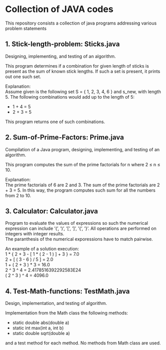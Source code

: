 # Collection of JAVA codes
This repository consists a collection of java programs addressing various problem statements

## 1. Stick-length-problem: Sticks.java 
Designing, implementing, and testing of an algorithm.</br>
 
This program determines if a combination for given length of sticks is present as the sum of known stick lengths. If such a set is present, it prints out one such set. </br>

Explanation:</br>
Assume given is the following set S = { 1, 2, 3, 4, 6 } and s_new, with length 5. The following combinations would add up to the length of 5:
- 1 + 4 = 5
- 2 + 3 = 5

This program returns one of such combinations.

## 2. Sum-of-Prime-Factors: Prime.java

Compilation of a Java program, designing, implementing, and testing of an algorithm.</br>

This program computes the sum of the prime factorials for n where 2 ≤ n ≤ 10.</br>

Explanation: </br>
The prime factorials of 6 are 2 and 3. The sum of the prime factorials are 2 + 3 = 5. In this way, the program computes such sum for all the numbers from 2 to 10.

## 3. Calculator: Calculator.java 

Program to evaluate the values of expressions so such the numerical expression can include ’(’, ’)’, ’[’, ’]’, ’{’, ’}’. All operations are performed on integers with integer results.</br>
The paranthesis of the numerical exporessions have to match pairwise.</br>

An example of a solution execution:</br>
1 * { 2 + 3 - [ 1 * ( 2 - 1 ) ] + 3 }  =  7.0</br>
2 + [ ( 3 - 6 ) / 5 ]  =  2.0</br>
1 + ( 2 + 3 ) * 3  =  16.0</br>
2 ^ 3 ^ 4  =  2.4178516392292583E24</br>
( 2 ^ 3 ) ^ 4  =  4096.0</br>

## 4. Test-Math-functions: TestMath.java

Design, implementation, and testing of algorithm. </br>

Implementation from the Math class the following methods: </br>
- static double   abs(double a)
- static int      max(int a, int b)
- static double   sqrt(double a)

and a test method for each method. No methods from Math class are used.
